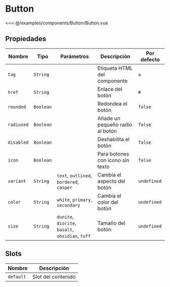 # Button

<Preview>
  <template slot="demo">
    <components-Button-Button /> 
  </template>

  <<< @/examples/components/Button/Button.vue
</Preview>

## Propiedades

| Nombre     | Tipo      | Parámetros                                        | Descripción                      | Por defecto |
|------------|-----------|---------------------------------------------------|----------------------------------|-------------|
| `tag`      | `String`  |                                                   | Etiqueta HTML del componente     | `a`         |
| `href`     | `String`  |                                                   | Enlace del botón                 | `#`         |
| `rounded`  | `Boolean` |                                                   | Redondea el botón                | `false`     |
| `radiused` | `Boolean` |                                                   | Añade un pequeño radio al botón  | `false`     |
| `disabled` | `Boolean` |                                                   | Deshabilita el botón             | `false`     |
| `icon`     | `Boolean` |                                                   | Para botones con icono sin texto | `false`     |
| `variant`  | `String`  | `text`, `outlined`, `bordered`, `casper`          | Cambia el aspecto del botón      | `undefined` |
| `color`    | `String`  | `white`, `primary`, `secondary`                   | Cambia el color del botón        | `undefined` |
| `size`     | `String`  | `dunite`, `diorite`, `basalt`, `obsidian`, `tuff` | Tamaño del botón                 | `undefined` |

## Slots

| Nombre    | Descripción        |
|-----------|--------------------|
| `default` | Slot del contenido |

